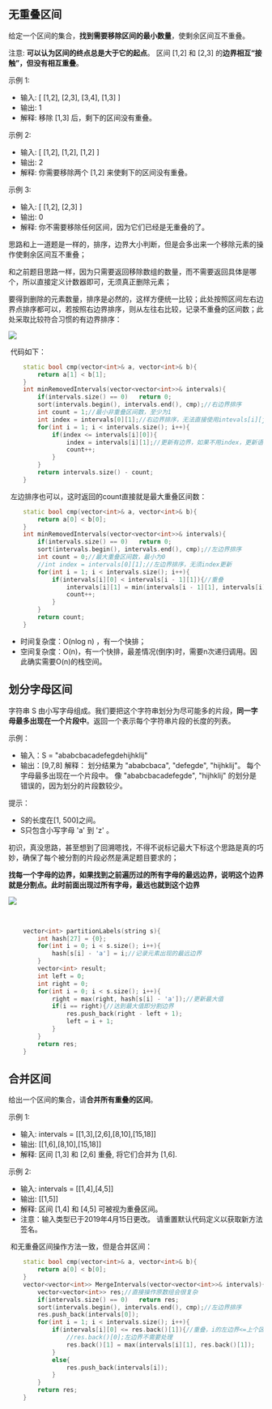 ## 无重叠区间

给定一个区间的集合，**找到需要移除区间的最小数量**，使剩余区间互不重叠。

注意: **可以认为区间的终点总是大于它的起点**。 区间 [1,2] 和 [2,3] 的**边界相互“接触”，但没有相互重叠**。

示例 1:

- 输入: [ [1,2], [2,3], [3,4], [1,3] ]
- 输出: 1
- 解释: 移除 [1,3] 后，剩下的区间没有重叠。

示例 2:

- 输入: [ [1,2], [1,2], [1,2] ]
- 输出: 2
- 解释: 你需要移除两个 [1,2] 来使剩下的区间没有重叠。

示例 3:

- 输入: [ [1,2], [2,3] ]
- 输出: 0
- 解释: 你不需要移除任何区间，因为它们已经是无重叠的了。

​	思路和上一道题是一样的，排序，边界大小判断，但是会多出来一个移除元素的操作使剩余区间互不重叠；

​	和之前题目思路一样，因为只需要返回移除数组的数量，而不需要返回具体是哪个，所以直接定义计数器即可，无须真正删除元素；

​	要得到删除的元素数量，排序是必然的，这样方便统一比较；此处按照区间左右边界点排序都可以，若按照右边界排序，则从左往右比较，记录不重叠的区间数；此处采取比较符合习惯的有边界排序：

![](https://gitee.com/salinoia/image/raw/master/20230201164134.png)

​	代码如下：

```cpp
	static bool cmp(vector<int>& a, vector<int>& b){
        return a[1] < b[1];
    }
	int minRemovedIntervals(vector<vector<int>>& intervals){
        if(intervals.size() == 0)	return 0;
        sort(intervals.begin(), intervals.end(), cmp);//右边界排序
        int count = 1;//最小非重叠区间数，至少为1
        int	index = intervals[0][1];//右边界排序，无法直接使用intevals[i][j]的语句实现更新
        for(int i = 1; i < intervals.size(); i++){
            if(index <= intervals[i][0]){
                index = intervals[i][1];//更新有边界，如果不用index，更新语句就是intervals[i][1] = intervals[i][1];
                count++;
            }
        }
        return intervals.size() - count;
    }
```

​	左边排序也可以，这时返回的count直接就是最大重叠区间数：

```cpp
	static bool cmp(vector<int>& a, vector<int>& b){
        return a[0] < b[0];
    }
	int minRemovedIntervals(vector<vector<int>>& intervals){
        if(intervals.size() == 0)	return 0;
        sort(intervals.begin(), intervals.end(), cmp);//左边界排序
        int count = 0;//最大重叠区间数，最小为0
        //int index = intervals[0][1];//左边界排序，无须index更新
        for(int i = 1; i < intervals.size(); i++){
            if(intervals[i][0] < intervals[i - 1][1]){//重叠
                intervals[i][1] = min(intervals[i - 1][1], intervals[i][1]);
                count++;
            }
        }
        return count;
    }
```

- 时间复杂度：O(nlog n) ，有一个快排；
- 空间复杂度：O(n)，有一个快排，最差情况(倒序)时，需要n次递归调用。因此确实需要O(n)的栈空间。

## 划分字母区间

字符串 S 由小写字母组成。我们要把这个字符串划分为尽可能多的片段，**同一字母最多出现在一个片段中**。返回一个表示每个字符串片段的长度的列表。

示例：

- 输入：S = "ababcbacadefegdehijhklij"
- 输出：[9,7,8] 解释： 划分结果为 "ababcbaca", "defegde", "hijhklij"。 每个字母最多出现在一个片段中。 像 "ababcbacadefegde", "hijhklij" 的划分是错误的，因为划分的片段数较少。

提示：

- S的长度在[1, 500]之间。
- S只包含小写字母 'a' 到 'z' 。

​	初识，真没思路，甚至想到了回溯嗯找，不得不说标记最大下标这个思路是真的巧妙，确保了每个被分割的片段必然是满足题目要求的；

​	**找每⼀个字⺟的边界，如果找到之前遍历过的所有字⺟的最远边界，说明这个边界就是分割点。此时前⾯出现过所有字⺟，最远也就到这个边界**

![](https://gitee.com/salinoia/image/raw/master/20201222191924417.png)

​	

```cpp
	vector<int>	partitionLabels(string s){
        int hash[27] = {0};
        for(int i = 0; i < s.size(); i++){
            hash[s[i] - 'a'] = i;//记录元素出现的最远边界
        }
        vector<int> result;
        int left = 0;
        int right = 0;
        for(int i = 0; i < s.size(); i++){
            right = max(right, hash[s[i] - 'a']);//更新最大值
            if(i == right){//达到最大值即分割边界
                res.push_back(right - left + 1);
                left = i + 1;
            }
        }
        return res;
    }
```

## 合并区间

给出一个区间的集合，请**合并所有重叠的区间**。

示例 1:

- 输入: intervals = [[1,3],[2,6],[8,10],[15,18]]
- 输出: [[1,6],[8,10],[15,18]]
- 解释: 区间 [1,3] 和 [2,6] 重叠, 将它们合并为 [1,6].

示例 2:

- 输入: intervals = [[1,4],[4,5]]
- 输出: [[1,5]]
- 解释: 区间 [1,4] 和 [4,5] 可被视为重叠区间。
- 注意：输入类型已于2019年4月15日更改。 请重置默认代码定义以获取新方法签名。

​	和无重叠区间操作方法一致，但是合并区间：

```cpp
	static bool cmp(vector<int>& a, vector<int>& b){
        return a[0] < b[0];
    }
	vector<vector<int>> MergeIntervals(vector<vector<int>>& intervals){
        vector<vector<int>> res;//直接操作原数组会很复杂
        if(intervals.size() == 0)	return res;
        sort(intervals.begin(), intervals.end(), cmp);//左边界排序
        res.push_back(intervals[0]);
        for(int i = 1; i < intervals.size(); i++){
            if(intervals[i][0] <= res.back()[1]){//重叠，i的左边界<=上个区间的有边界
                //res.back()[0];左边界不需要处理
                res.back()[1] = max(intervals[i][1], res.back()[1]);
            }
            else{
                res.push_back(intervals[i]);
            }
        }
        return res;
    }
```


